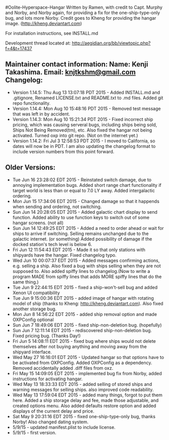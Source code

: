 #Oolite-Hyperspace-Hangar
Written by Ramen, with credit to Capt. Murphy and Norby, and Norby again, for
providing a fix for the one-ship-type-only bug, and lots more Norby.
Credit goes to Kheng for providing the hangar image.
(http://kheng.deviantart.com)

For installation instructions, see INSTALL.md

Development thread located at: http://aegidian.org/bb/viewtopic.php?f=4&t=17437

Maintainer contact information:
Name: Kenji Takashima. Email: knjtkshm@gmail.com
Changelog:
--------------------------------------------------------------------------------
- Version 1.14.5: Thu Aug 13 13:07:18 PDT 2015 - Added INSTALL.md and .gitignore, 
Renamed LICENSE.txt and README.txt to .md files. Added git repo functionality.
- Version 1.14.4: Mon Aug 10 15:48:16 PDT 2015 - Removed test message that was left in by
accident.
- Version 1.14.3: Mon Aug 10 15:21:34 PDT 2015 - Fixed incorrect ship pricing, which was causing
serveral bugs, including ships being sold, Ships Not Being Removed(tm), etc.
Also fixed the hangar not being activated. Turned oxp into git repo. (Not on the
internet yet.)
- Version 1.14.2: Fri Jul  3 12:58:53 PDT 2015 - I moved to California, so dates will now be in
PDT. I am also updating the changelog format to include version numbers from
this point forward.

Older Versions:
-------------------------------------------------------------------------------
- Tue Jun 16 23:28:02 EDT 2015 - Reinstated switch damage, due to annoying
implementation bugs. Added short range chart functionality if target world is
less than or equal to 7.0 LY away. Added intergalactic ordering.
- Mon Jun 15 17:34:06 EDT 2015 - Changed damage so that it happends when sending
and ordering, not switching.
- Sun Jun 14 20:28:05 EDT 2015 - Added galactic chart display to send function.
Added ability to use function keys to switch out of some hangar screens.
(not all)
- Sun Jun 14 12:49:25 EDT 2015 - Added a need to order ahead or wait for ships to
arrive if switching. Selling remains unchanged due to the galactic internet. (or
something) Added possibility of damage if the docked station's tech level is
below 6. 
- Fri Jun 12 11:54:43 EDT 2015 - Made it so that only stations with shipyards have
the hangar. Fixed changelog typo.
- Wed Jun 10 00:07:37 EDT 2015 - Added messages confirming actions, e.g. selling
a ship. Also fixed a bug with ships selling when they are not supposed to.
Also added spiffy lines to changelog.(Now to write a program MADE from spiffy
lines that adds MORE spiffy lines that do the same thing.)
- Tue Jun  9 22:44:15 EDT 2015 - fixed a ship-won't-sell bug and added Xenon UI
compatibility
- Tue Jun  9 15:00:36 EDT 2015 - added image of hangar with rotating model of ship
(thanks to Kheng: http://kheng.deviantart.com). Also fixed another storage bug.
- Mon Jun  8 14:56:22 EDT 2015 - added ship removal option and made OXPConfig
optional
- Sun Jun  7 18:49:06 EDT 2015 - fixed ship-non-deletion bug. (hopefully)
- Sun Jun  7 12:11:14 EDT 2015 - rediscovered ship-non-deletion bug. Fixed pricing
bug. (Thanks Day!)
- Fri Jun  5 14:08:11 EDT 2015 - fixed bug where ships would not delete themselves
after not buying anything and moving away from the shipyard interface.
- Wed May 27 16:16:01 EDT 2015 - Updated hangar so that options have to be
activated from OXPConfig. Added OXPConfig as a dependency. Removed accidentally
added .diff files from oxz.
- Fri May 15 14:09:05 EDT 2015 - implemented bug fix from Norby, added
instructions for activating hangar.
- Wed May 13 18:33:33 EDT 2015 - added selling of stored ships and warning
messages for selling ships. also improved code readability.
- Wed May 13 17:59:04 EDT 2015 - added many things, forgot to put them here.
Added a ship storage delay and fee, made those adjustable, and created options
menu. Also added defaults restore option and added displays of the current delay
and price. 
- Sat May  9 20:31:16 EDT 2015 - fixed one-ship-type-only bug, thanks Norby!
Also changed dating system.
- 5/9/15 - updated manifest.plist to include license.
- 5/9/15 - first version.
